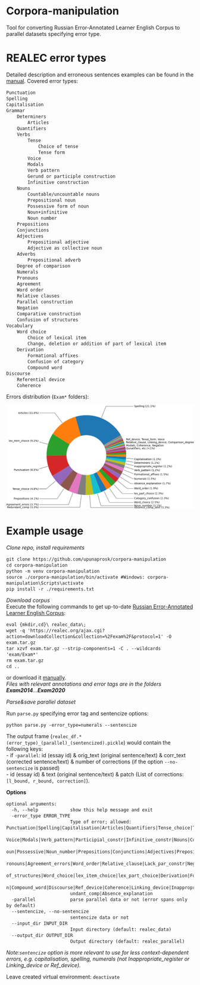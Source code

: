 # Corpora-manipulation

Tool for converting Russian Error-Annotated Learner English Corpus to parallel datasets specifying error type.

# REALEC error types

Detailed description and erroneous sentences examples can be found in the [manual](https://realec.org/REALEC_annotation_manual.pdf).
Covered error types:

	Punctuation
	Spelling
	Capitalisation
	Grammar
		Determiners
			Articles
		Quantifiers
		Verbs
			Tense
				Choice of tense
				Tense form
			Voice
			Modals
			Verb pattern
			Gerund or participle construction
			Infinitive construction
		Nouns
			Countable/uncountable nouns
			Prepositional noun
			Possessive form of noun
			Noun+infinitive
			Noun number
		Prepositions
		Conjunctions
		Adjectives
			Prepositional adjective
			Adjective as collective noun
		Adverbs
			Prepositional adverb
		Degree of comparison
		Numerals
		Pronouns
		Agreement
		Word order
		Relative clauses
		Parallel construction
		Negation
		Comparative construction
		Confusion of structures
	Vocabulary
		Word choice
			Choice of lexical item
			Change, deletion or addition of part of lexical item
		Derivation
			Formational affixes
			Confusion of category
			Compound word
	Discourse
		Referential device
		Coherence


Errors distribution (```Exam*``` folders):


![Alt text](corpus_stat.png)


# Example usage

_Clone repo, install requirements_
```
git clone https://github.com/upunaprosk/corpora-manipulation
cd corpora-manipulation
python -m venv corpora-manipulation
source ./corpora-manipulation/bin/activate #Windows: corpora-manipulation\Scripts\activate
pip install -r ./requirements.txt
```
_Download corpus_  
Execute the following commands to get up-to-date [Russian Error-Annotated Learner English Corpus](https://realec.org):
```
eval {mkdir,cd}\ realec_data\;
wget -q 'https://realec.org/ajax.cgi?action=downloadCollection&collection=%2Fexam%2F&protocol=1' -O exam.tar.gz
tar xzvf exam.tar.gz --strip-components=1 -C . --wildcards 'exam/Exam*'
rm exam.tar.gz
cd ..
```
or download it [manually](https://realec.org).   
*Files with relevant annotations and error tags are in the folders __Exam2014__...__Exam2020__*



_Parse&save parallel dataset_

Run ```parse.py``` specifying error tag and sentencize options: 
```
python parse.py -error_type=numerals --sentencize
```
The output frame (```realec_df.*(error_type)_(parallel)_(sentencized).pickle```) would contain the following keys:  
	- if ```-parallel```: id (essay id) & orig_text (original sentence/text) & corr_text (corrected sentence/text) & number of corrections (if the option ```--no-sentencize``` is passed)  
	- id (essay id) & text (original sentence/text)	& patch (List of corrections: ```[l_bound, r_bound, correction]```).   

**Options** 

```
optional arguments:
  -h, --help            show this help message and exit
  -error_type ERROR_TYPE
                        Type of error; allowed: Punctuation|Spelling|Capitalisation|Articles|Quantifiers|Tense_choice|Tense_form|
                        Voice|Modals|Verb_pattern|Participial_constr|Infinitive_constr|Nouns|Countable_uncountable|Prepositional_n
                        oun|Possessive|Noun_number|Prepositions|Conjunctions|Adjectives|Prepositional_adjective|Adverbs|Numerals|P
                        ronouns|Agreement_errors|Word_order|Relative_clause|Lack_par_constr|Negation|Comparative_constr|Confusion_
                        of_structures|Word_choice|lex_item_choice|lex_part_choice|Derivation|Formational_affixes|Category_confusio
                        n|Compound_word|Discourse|Ref_device|Coherence|Linking_device|Inappropriate_register|Absence_comp_sent|Red
                        undant_comp|Absence_explanation
  -parallel             parse parallel data or not (error spans only by default)
  --sentencize, --no-sentencize
                        sentencize data or not
  --input_dir INPUT_DIR
                        Input directory (default: realec_data)
  --output_dir OUTPUT_DIR
                        Output directory (default: realec_parallel)

```
*Note:```sentencize``` option is more relevant to use for less context-dependent errors, e.g. capitalisation, spelling, numerals (not Inappropriate_register or Linking_device or Ref_device).*

Leave created virtual environment: ```deactivate```
